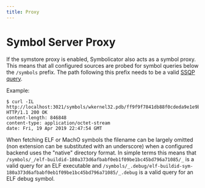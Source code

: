 ```yaml
---
title: Proxy
---
```


# Symbol Server Proxy

If the symstore proxy is enabled, Symbolicator also acts as a symbol proxy.
This means that all configured sources are probed for symbol queries below the
`/symbols` prefix. The path following this prefix needs to be a valid [SSQP
query].

Example:

```
$ curl -IL http://localhost:3021/symbols/wkernel32.pdb/ff9f9f7841db88f0cdeda9e1e9bff3b51/wkernel32.pdb
HTTP/1.1 200 OK
content-length: 846848
content-type: application/octet-stream
date: Fri, 19 Apr 2019 22:47:54 GMT
```

When fetching ELF or MachO symbols the filename can be largely omitted (non
extension can be substituted with an underscore) when a configured backend uses
the "native" directory format. In simple terms this means that
`/symbols/_/elf-buildid-180a373d6afbabf0eb1f09be1bc45bd796a71085/_` is a valid
query for an ELF executable and
`/symbols/_.debug/elf-buildid-sym-180a373d6afbabf0eb1f09be1bc45bd796a71085/_.debug`
is a valid query for an ELF debug symbol.

[ssqp query]: https://github.com/dotnet/symstore/blob/master/docs/specs/SSQP_Key_Conventions.md
